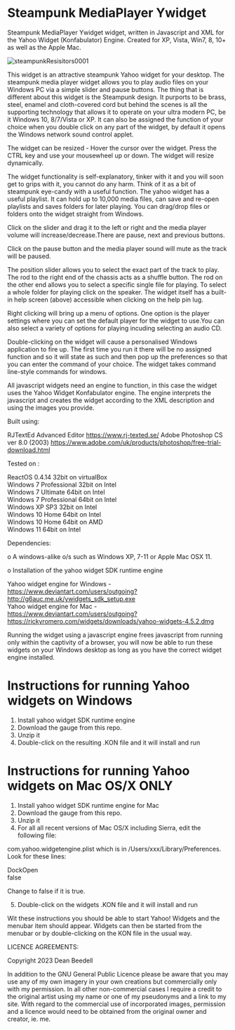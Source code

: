 # Steampunk MediaPlayer Ywidget
 
 Steampunk MediaPlayer Ywidget widget, written in Javascript and XML for the Yahoo 
 Widget (Konfabulator) Engine. Created for XP, Vista, Win7, 8, 10+ as well as the 
 Apple Mac.
 
 ![steampunkResisitors0001](https://github.com/yereverluvinunclebert/Steampunk-Resistors/assets/2788342/a58a6caa-270c-451b-ac94-00f285513789)
 
 This widget is an attractive steampunk Yahoo widget for your desktop. The 
 steampunk media player widget allows you to play audio files on your Windows PC
  via a simple slider and pause buttons. The thing that is different about this 
  widget is the Steampunk design. It purports to be brass, steel, enamel and 
  cloth-covered cord but behind the scenes is all the supporting technology that 
  allows it to operate on your ultra modern PC, be it Windows 10, 8/7/Vista or 
  XP. It can also be assigned the function of your choice when you double click 
  on any part of the widget, by default it opens the Windows network sound 
  control applet.
 
 The widget can be resized - Hover the cursor over the widget. Press the CTRL key 
 and use your mousewheel up or down. The widget will resize dynamically.
 
 The widget functionality is self-explanatory, tinker with it and you will soon 
 get to grips with it, you cannot do any harm. Think of it as a bit of steampunk 
 eye-candy with a useful function. The yahoo widget has a useful playlist. It 
 can hold up to 10,000 media files, can save and re-open playlists and saves 
 folders for later playing. You can drag/drop files or folders onto the widget 
 straight from Windows.
 
 Click on the slider and drag it to the left or right and the media player 
 volume will increase/decrease.There are pause, next and previous buttons.
 
 Click on the pause button and the media player sound will mute as the track 
 will be paused.
 
 The position slider allows you to select the exact part of the track to play. 
 The rod to the right end of the chassis acts as a shuffle button. The rod on 
 the other end allows you to select a specific single file for playing. To 
 select a whole folder for playing click on the speaker.
 The widget itself has a built-in help screen (above) accessible when clicking 
 on the help pin lug.
 
 Right clicking will bring up a menu of options. One option is the player 
 settings where you can set the default player for the widget to use.You can 
 also select a variety of options for playing incuding selecting an audio CD.
 
 Double-clicking on the widget will cause a personalised Windows application to 
 fire up. The first time you run it there will be no assigned function and so it 
 will state as such and then pop up the preferences so that you can enter the 
 command of your choice. The widget takes command line-style commands for 
 windows. 
 
 All javascript widgets need an engine to function, in this case the widget uses 
 the Yahoo Widget Konfabulator engine. The engine interprets the javascript and 
 creates the widget according to the XML description and using the images you 
 provide. 
 
 Built using: 
 
   RJTextEd Advanced Editor  https://www.rj-texted.se/ 
   Adobe Photoshop CS ver 8.0 (2003)  https://www.adobe.com/uk/products/photoshop/free-trial-download.html  
 
 Tested on :
 
   ReactOS 0.4.14 32bit on virtualBox    
   Windows 7 Professional 32bit on Intel    
   Windows 7 Ultimate 64bit on Intel    
   Windows 7 Professional 64bit on Intel    
   Windows XP SP3 32bit on Intel    
   Windows 10 Home 64bit on Intel    
   Windows 10 Home 64bit on AMD    
   Windows 11 64bit on Intel  
   
 Dependencies:
 
 o A windows-alike o/s such as Windows XP, 7-11 or Apple Mac OSX 11.    	
 
 o Installation of the yahoo widget SDK runtime engine  
 
   Yahoo widget engine for Windows - https://www.deviantart.com/users/outgoing?http://g6auc.me.uk/ywidgets_sdk_setup.exe  
   Yahoo widget engine for Mac - https://www.deviantart.com/users/outgoing?https://rickyromero.com/widgets/downloads/yahoo-widgets-4.5.2.dmg
 
 Running the widget using a javascript engine frees javascript from running only 
 within the captivity of a browser, you will now be able to run these widgets on 
 your Windows desktop as long as you have the correct widget engine installed.
  
 Instructions for running Yahoo widgets on Windows
 =================================================
 
 1. Install yahoo widget SDK runtime engine
 2. Download the gauge from this repo.
 3. Unzip it
 4. Double-click on the resulting .KON file and it will install and run
 
 Instructions for running Yahoo widgets on Mac OS/X ONLY
 ========================================================
 
 1. Install yahoo widget SDK runtime engine for Mac
 2. Download the gauge from this repo.
 3. Unzip it
 4. For all all recent versions of Mac OS/X including Sierra, edit the following 
 file:
 
 com.yahoo.widgetengine.plist which is in /Users/xxx/Library/Preferences. Look 
 for these lines: 
    
   <key>DockOpen</key>  
   <string>false</string>  
 
 Change to false if it is true.
 
 5. Double-click on the widgets .KON file and it will install and run
 
 Wit these instructions you should be able to start Yahoo! Widgets and the 
 menubar item should appear. Widgets can then be started from the menubar or by 
 double-clicking on the KON file in the usual way.
 
 
 LICENCE AGREEMENTS:
 
 Copyright 2023 Dean Beedell
 
 In addition to the GNU General Public Licence please be aware that you may use
 any of my own imagery in your own creations but commercially only with my
 permission. In all other non-commercial cases I require a credit to the
 original artist using my name or one of my pseudonyms and a link to my site.
 With regard to the commercial use of incorporated images, permission and a
 licence would need to be obtained from the original owner and creator, ie. me.
 
